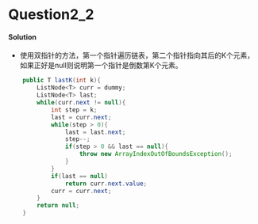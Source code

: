 # Question2_2

#### Solution
* 使用双指针的方法，第一个指针遍历链表，第二个指针指向其后的K个元素，如果正好是null则说明第一个指针是倒数第K个元素。

```Java
	public T lastK(int k){
		ListNode<T> curr = dummy;
		ListNode<T> last;
		while(curr.next != null){
			int step = k;
			last = curr.next;
			while(step > 0){
				last = last.next;
				step--;
				if(step > 0 && last == null){
					throw new ArrayIndexOutOfBoundsException();
				}
			}
			if(last == null)
				return curr.next.value;
			curr = curr.next;
		}
		return null;
	}
```